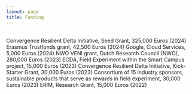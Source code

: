 ```yaml
---
layout: page
title: Funding
---
```



<list><br></list>
<list>Convergence Resilient Delta Initiative, <me>Seed Grant</me>, 325,000 Euros (2024)</list>
<list>Erasmus Trustfonds grant, 42,500 Euros (2024)</list>
<list>Google, Cloud Services, 5,000 Euros (2024)</list>
<list><me>NWO VENI grant</me>, Dutch Research Council (NWO), 280,000 Euros (2023)</list>
<list>ECDA, Field Experiment within the Smart Campus project, 15,000 Euros (2023)</list>
<list>Convergence Resilient Delta Initiative, Kick-Starter Grant, 30,000 Euros (2023)</list>
<list>Consortium of 15 industry sponsors, sustainable products that serve as rewards in field experiment, 30,000 Euros (2023)</list>
<list>ERIM, Research Grant, 15,000 Euros (2022)</list>


